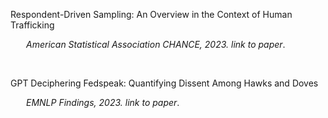 Respondent-Driven Sampling: An Overview in the Context of Human Trafficking<br/>
<p style="margin-left: 25px;">
<em>American Statistical Association CHANCE,  2023. <a href="https://www.tandfonline.com/doi/full/10.1080/09332480.2023.2290949"></a>link to paper</em>.
</p>

<br>

GPT Deciphering Fedspeak: Quantifying Dissent Among Hawks and Doves<br/>
<p style="margin-left: 25px;">
<em>EMNLP Findings, 2023. <a href="https://aclanthology.org/2023.findings-emnlp.434/"></a>link to paper</em>.
</p>

